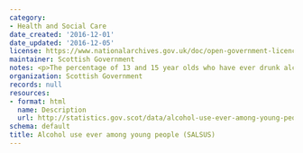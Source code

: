 ```yaml
---
category:
- Health and Social Care
date_created: '2016-12-01'
date_updated: '2016-12-05'
license: https://www.nationalarchives.gov.uk/doc/open-government-licence/version/3/
maintainer: Scottish Government
notes: <p>The percentage of 13 and 15 year olds who have ever drunk alcohol.</p>
organization: Scottish Government
records: null
resources:
- format: html
  name: Description
  url: http://statistics.gov.scot/data/alcohol-use-ever-among-young-people-salsus
schema: default
title: Alcohol use ever among young people (SALSUS)
---
```

